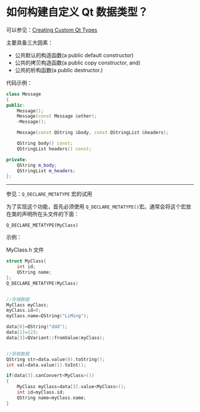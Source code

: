 # 如何构建自定义 Qt 数据类型？

可以参见：[Creating Custom Qt Types](http://doc.qt.io/qt-5/custom-types.html)

主要具备三大因素：

- 公共默认的构造函数(a public default constructor)
- 公共的拷贝构造函数(a public copy constructor, and)
- 公共的析构函数(a public destructor.)

代码示例：

```cpp
class Message
{
public:
    Message();
    Message(const Message &other);
    ~Message();

    Message(const QString &body, const QStringList &headers);

    QString body() const;
    QStringList headers() const;

private:
    QString m_body;
    QStringList m_headers;
};
```

---

参见：`Q_DECLARE_METATYPE` 宏的试用

为了实现这个功能，首先必须使用 `Q_DECLARE_METATYPE()`宏。通常会将这个宏放在类的声明所在头文件的下面：

`Q_DECLARE_METATYPE(MyClass)`

示例：

MyClass.h 文件

```h
struct MyClass{
    int id;
    QString name;
};
Q_DECLARE_METATYPE(MyClass)
```

```cpp

//存储数据
MyClass myClass;
myClass.id=0;
myClass.name=QString("LiMing");

data[0]=QString("ddd");
data[1]=123;
data[3]=QVariant::fromValue(myClass);


//获取数据
QString str=data.value(0).toString();
int val=data.value(1).toInt();

if(data[3].canConvert<MyClass>())
{
    MyClass myClass=data[3].value<MyClass>();
    int id=myClass.id;
    QString name=myClass.name;
}
```
